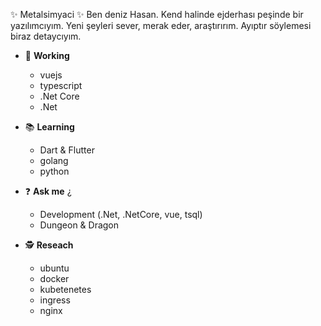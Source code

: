 ✨ Metalsimyaci ✨
Ben deniz Hasan. Kend halinde ejderhası peşinde bir yazılımcıyım. Yeni şeyleri sever, merak eder, araştırırım. Ayıptır söylemesi biraz detaycıyım.

- 💪 **Working**
  - vuejs
  - typescript
  - .Net Core
  - .Net

- 📚 **Learning**
  - Dart & Flutter
  - golang
  - python

- ❓ **Ask me** ¿
  - Development (.Net, .NetCore, vue, tsql)
  - Dungeon & Dragon

- 🕵️‍ **Reseach**
  - ubuntu
  - docker
  - kubetenetes
  - ingress
  - nginx
  
